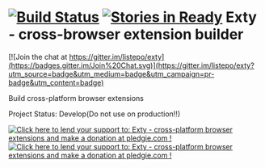 [![Build Status](https://travis-ci.org/listepo/exty.svg?branch=master)](https://travis-ci.org/listepo/exty)
[![Stories in Ready](https://badge.waffle.io/listepo/exty.png?label=ready&title=Ready)](https://waffle.io/listepo/exty)
Exty - cross-browser extension builder
====================================

[![Join the chat at https://gitter.im/listepo/exty](https://badges.gitter.im/Join%20Chat.svg)](https://gitter.im/listepo/exty?utm_source=badge&utm_medium=badge&utm_campaign=pr-badge&utm_content=badge)

Build cross-platform browser extensions

Project Status: Develop(Do not use on production!!)


[![Click here to lend your support to: Exty - cross-platform browser extensions and make a donation at pledgie.com !](https://www.paypalobjects.com/en_US/i/btn/btn_donate_SM.gif)](https://www.paypal.com/cgi-bin/webscr?cmd=_donations&business=listepo%40yandex%2eua&lc=US&item_name=Exty&no_note=0&currency_code=USD&bn=PP%2dDonationsBF%3abtn_donate_SM%2egif%3aNonHostedGuest)
[![Click here to lend your support to: Exty - cross-platform browser extensions and make a donation at pledgie.com !](https://pledgie.com/campaigns/28725.png?skin_name=chrome)](https://pledgie.com/campaigns/28725)
